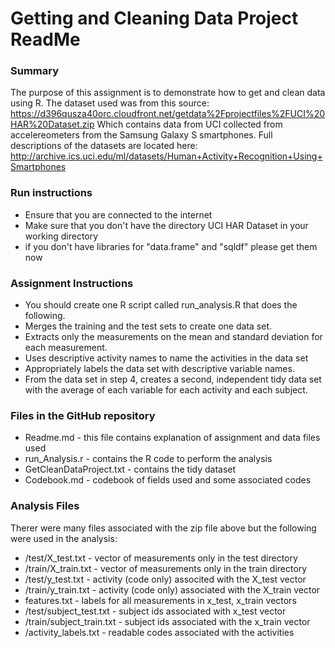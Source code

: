 # Getting and Cleaning Data Project ReadMe

### Summary
The purpose of this assignment is to demonstrate how to get and clean data using R.  The dataset used was from this source: https://d396qusza40orc.cloudfront.net/getdata%2Fprojectfiles%2FUCI%20HAR%20Dataset.zip
Which contains data from UCI collected from accelereometers from the Samsung Galaxy S smartphones.  Full descriptions of the datasets are located here:
http://archive.ics.uci.edu/ml/datasets/Human+Activity+Recognition+Using+Smartphones
### Run instructions
- Ensure that you are connected to the internet
- Make sure that you don't have the directory UCI HAR Dataset in your working directory
- if you don't have libraries for "data.frame" and "sqldf" please get them now
### Assignment Instructions
- You should create one R script called run_analysis.R that does the following.
- Merges the training and the test sets to create one data set.
- Extracts only the measurements on the mean and standard deviation for each measurement.
- Uses descriptive activity names to name the activities in the data set
- Appropriately labels the data set with descriptive variable names.
- From the data set in step 4, creates a second, independent tidy data set with the average of each variable for each activity and each subject.
### Files in the GitHub repository
- Readme.md - this file contains explanation of assignment and data files used
- run_Analysis.r - contains the R code to perform the analysis
- GetCleanDataProject.txt - contains the tidy dataset
- Codebook.md - codebook of fields used and some associated codes
### Analysis Files
Therer were many files associated with the zip file above but the following were used in the analysis:
- /test/X_test.txt - vector of measurements only in the test directory
- /train/X_train.txt - vector of measurements only in the train directory
- /test/y_test.txt - activity (code only) associted with the X_test vector
- /train/y_train.txt - activity (code only) associated with the X_train vector
- features.txt - labels for all measurements in x_test, x_train vectors
- /test/subject_test.txt - subject ids associated with x_test vector
- /train/subject_train.txt - subject ids associated with the x_train vector
- /activity_labels.txt - readable codes associated with the activities


